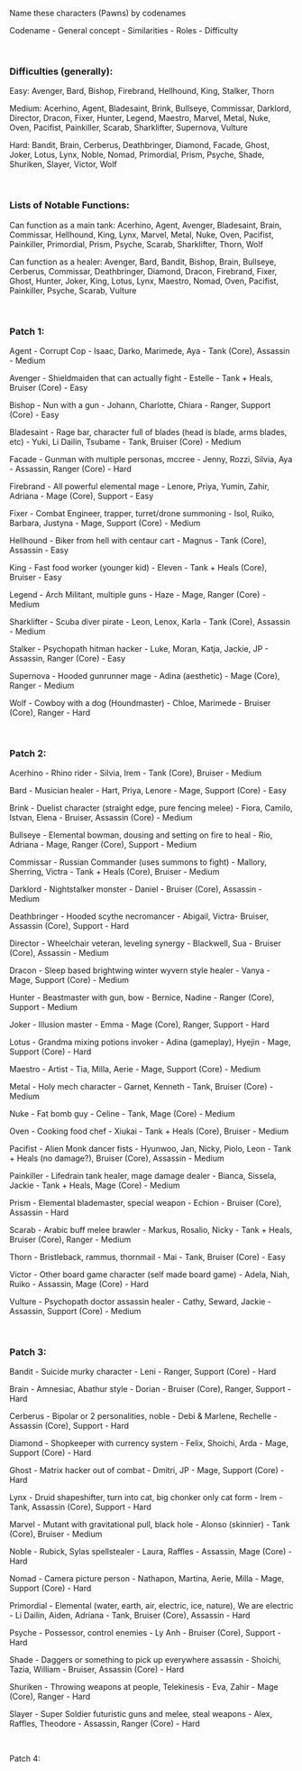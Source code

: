 Name these characters (Pawns) by codenames

Codename - General concept - Similarities - Roles - Difficulty

<br>

### **Difficulties (generally):**

Easy: Avenger, Bard, Bishop, Firebrand, Hellhound, King, Stalker, Thorn

Medium: Acerhino, Agent, Bladesaint, Brink, Bullseye, Commissar, Darklord, Director, Dracon, Fixer, Hunter, Legend, Maestro, Marvel, Metal, Nuke, Oven, Pacifist, Painkiller, Scarab, Sharklifter, Supernova, Vulture

Hard: Bandit, Brain, Cerberus, Deathbringer, Diamond, Facade, Ghost, Joker, Lotus, Lynx,  Noble, Nomad, Primordial, Prism, Psyche, Shade, Shuriken, Slayer, Victor, Wolf

<br>

### **Lists of Notable Functions:**

Can function as a main tank: Acerhino, Agent, Avenger, Bladesaint, Brain, Commissar, Hellhound, King, Lynx, Marvel, Metal, Nuke, Oven, Pacifist, Painkiller, Primordial, Prism, Psyche, Scarab, Sharklifter, Thorn, Wolf

Can function as a healer: Avenger, Bard, Bandit, Bishop, Brain, Bullseye, Cerberus, Commissar, Deathbringer, Diamond, Dracon, Firebrand, Fixer, Ghost, Hunter, Joker, King, Lotus, Lynx, Maestro, Nomad, Oven, Pacifist, Painkiller, Psyche, Scarab, Vulture

<br>

### Patch 1:

Agent - Corrupt Cop - Isaac, Darko, Marimede, Aya - Tank (Core), Assassin - Medium

Avenger - Shieldmaiden that can actually fight - Estelle - Tank + Heals, Bruiser (Core) - Easy

Bishop - Nun with a gun - Johann, Charlotte, Chiara - Ranger, Support (Core) - Easy

Bladesaint - Rage bar, character full of blades (head is blade, arms blades, etc) - Yuki, Li Dailin, Tsubame - Tank, Bruiser (Core) - Medium

Facade - Gunman with multiple personas, mccree - Jenny, Rozzi, Silvia, Aya - Assassin, Ranger (Core) - Hard

Firebrand - All powerful elemental mage - Lenore, Priya, Yumin, Zahir, Adriana - Mage (Core), Support - Easy

Fixer - Combat Engineer, trapper, turret/drone summoning - Isol, Ruiko, Barbara, Justyna - Mage, Support (Core) - Medium

Hellhound - Biker from hell with centaur cart - Magnus - Tank (Core), Assassin - Easy

King - Fast food worker (younger kid) - Eleven - Tank + Heals (Core), Bruiser - Easy

Legend - Arch Militant, multiple guns - Haze - Mage, Ranger (Core) - Medium

Sharklifter - Scuba diver pirate - Leon, Lenox, Karla - Tank (Core), Assassin - Medium

Stalker - Psychopath hitman hacker - Luke, Moran, Katja, Jackie, JP - Assassin, Ranger (Core) - Easy

Supernova - Hooded gunrunner mage - Adina (aesthetic) - Mage (Core), Ranger - Medium

Wolf - Cowboy with a dog (Houndmaster) - Chloe, Marimede - Bruiser (Core), Ranger - Hard

<br>

### Patch 2:

Acerhino - Rhino rider - Silvia, Irem - Tank (Core), Bruiser - Medium

Bard - Musician healer - Hart, Priya, Lenore - Mage, Support (Core) - Easy

Brink - Duelist character (straight edge, pure fencing melee) - Fiora, Camilo, Istvan, Elena - Bruiser, Assassin (Core) - Medium

Bullseye - Elemental bowman, dousing and setting on fire to heal - Rio, Adriana - Mage, Ranger (Core), Support - Medium

Commissar - Russian Commander (uses summons to fight) - Mallory, Sherring, Victra - Tank + Heals (Core), Bruiser - Medium

Darklord - Nightstalker monster - Daniel - Bruiser (Core), Assassin - Medium

Deathbringer - Hooded scythe necromancer - Abigail, Victra- Bruiser, Assassin (Core), Support - Hard

Director - Wheelchair veteran, leveling synergy - Blackwell, Sua - Bruiser (Core), Assassin - Medium

Dracon - Sleep based brightwing winter wyvern style healer - Vanya - Mage, Support (Core) - Medium

Hunter - Beastmaster with gun, bow - Bernice, Nadine - Ranger (Core), Support - Medium

Joker - Illusion master - Emma - Mage (Core), Ranger, Support - Hard

Lotus - Grandma mixing potions invoker - Adina (gameplay), Hyejin - Mage, Support (Core) - Hard

Maestro - Artist - Tia, Milla, Aerie - Mage, Support (Core) - Medium

Metal - Holy mech character - Garnet, Kenneth - Tank, Bruiser (Core) - Medium

Nuke - Fat bomb guy - Celine - Tank, Mage (Core) - Medium

Oven - Cooking food chef - Xiukai - Tank + Heals (Core), Bruiser - Medium

Pacifist - Alien Monk dancer fists - Hyunwoo, Jan, Nicky, Piolo, Leon - Tank + Heals (no damage?), Bruiser (Core), Assassin - Medium

Painkiller - Lifedrain tank healer, mage damage dealer - Bianca, Sissela, Jackie - Tank + Heals, Mage (Core) - Medium

Prism - Elemental blademaster, special weapon - Echion - Bruiser (Core), Assassin - Hard

Scarab - Arabic buff melee brawler - Markus, Rosalio, Nicky - Tank + Heals, Bruiser (Core), Ranger - Medium

Thorn - Bristleback, rammus, thornmail - Mai - Tank, Bruiser (Core) - Easy

Victor - Other board game character (self made board game) - Adela, Niah, Ruiko - Assassin, Mage (Core) - Hard

Vulture - Psychopath doctor assassin healer - Cathy, Seward, Jackie - Assassin, Support (Core) - Medium

<br>

### Patch 3:

Bandit - Suicide murky character - Leni - Ranger, Support (Core) - Hard

Brain - Amnesiac, Abathur style - Dorian - Bruiser (Core), Ranger, Support - Hard

Cerberus - Bipolar or 2 personalities, noble - Debi & Marlene, Rechelle - Assassin (Core), Support - Hard

Diamond - Shopkeeper with currency system - Felix, Shoichi, Arda - Mage, Support (Core) - Hard

Ghost - Matrix hacker out of combat - Dmitri, JP - Mage, Support (Core) - Hard

Lynx - Druid shapeshifter, turn into cat, big chonker only cat form - Irem - Tank, Assassin (Core), Support - Hard

Marvel - Mutant with gravitational pull, black hole - Alonso (skinnier) - Tank (Core), Bruiser - Medium

Noble - Rubick, Sylas spellstealer - Laura, Raffles - Assassin, Mage (Core) - Hard

Nomad - Camera picture person - Nathapon, Martina, Aerie, Milla - Mage, Support (Core) - Hard

Primordial - Elemental (water, earth, air, electric, ice, nature), We are electric - Li Dailin, Aiden, Adriana - Tank, Bruiser (Core), Assassin - Hard

Psyche - Possessor, control enemies - Ly Anh - Bruiser (Core), Support - Hard

Shade - Daggers or something to pick up everywhere assassin - Shoichi, Tazia, William - Bruiser, Assassin (Core) - Hard

Shuriken - Throwing weapons at people, Telekinesis - Eva, Zahir - Mage (Core), Ranger - Hard

Slayer - Super Soldier futuristic guns and melee, steal weapons - Alex, Raffles, Theodore - Assassin, Ranger (Core) - Hard

<br>

Patch 4:

<br>